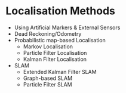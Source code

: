 # Localisation Methods

* Using Artificial Markers & External Sensors
* Dead Reckoning/Odometry
* Probabilistic map-based Localisation
  * Markov Localisation
  * Particle Filter Localisation
  * Kalman Filter Localisation
* SLAM
  * Extended Kalman Filter SLAM
  * Graph-based SLAM
  * Particle Filter SLAM


